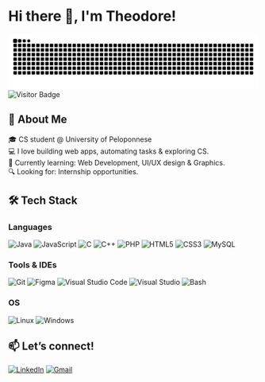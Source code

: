 # Hi there 👋, I'm Theodore!

![Snake animation](https://github.com/Theo-do/Theo-do/blob/output/github-contribution-grid-snake.svg)
![Visitor Badge](https://komarev.com/ghpvc/?username=Theo-do&style=flat&color=blue)

## 💬 About Me

🎓 CS student @ University of Peloponnese  
💻 I love building web apps, automating tasks & exploring CS.  
🌱 Currently learning: Web Development, UI/UX design & Graphics.  
🔍 Looking for: Internship opportunities.

## 🛠️ Tech Stack

### Languages  
![Java](https://img.shields.io/badge/Java-007396?style=for-the-badge&logo=java&logoColor=white)
![JavaScript](https://img.shields.io/badge/JavaScript-F7DF1E?style=for-the-badge&logo=javascript&logoColor=black)
![C](https://img.shields.io/badge/C-00599C?style=for-the-badge&logo=c&logoColor=white)
![C++](https://img.shields.io/badge/C++-00599C?style=for-the-badge&logo=c%2B%2B&logoColor=white)
![PHP](https://img.shields.io/badge/PHP-777BB4?style=for-the-badge&logo=php&logoColor=white)
![HTML5](https://img.shields.io/badge/HTML5-E34F26?style=for-the-badge&logo=html5&logoColor=white)
![CSS3](https://img.shields.io/badge/CSS3-1572B6?style=for-the-badge&logo=css3&logoColor=white)
![MySQL](https://img.shields.io/badge/MySQL-4479A1?style=for-the-badge&logo=mysql&logoColor=white)

### Tools & IDEs  
![Git](https://img.shields.io/badge/Git-F05032?style=for-the-badge&logo=git&logoColor=white)
![Figma](https://img.shields.io/badge/Figma-F24E1E?style=for-the-badge&logo=figma&logoColor=white)
![Visual Studio Code](https://img.shields.io/badge/VS%20Code-007ACC?style=for-the-badge&logo=visual-studio-code&logoColor=white)
![Visual Studio](https://img.shields.io/badge/Visual%20Studio-5C2D91?style=for-the-badge&logo=visual-studio&logoColor=white)
![Bash](https://img.shields.io/badge/Bash-4EAA25?style=for-the-badge&logo=gnubash&logoColor=white)


### OS  
![Linux](https://img.shields.io/badge/Linux-FCC624?style=for-the-badge&logo=linux&logoColor=black)
![Windows](https://img.shields.io/badge/Windows-0078D6?style=for-the-badge&logo=windows&logoColor=white)


## 📫 Let’s connect!
[![LinkedIn](https://img.shields.io/badge/LinkedIn-blue?style=for-the-badge&logo=linkedin)](https://www.linkedin.com/in/theodore-soulopoulos-12aa83281)
[![Gmail](https://img.shields.io/badge/Email-red?style=for-the-badge&logo=gmail)](mailto:theodoresoulopoulos34@gmail.com)
